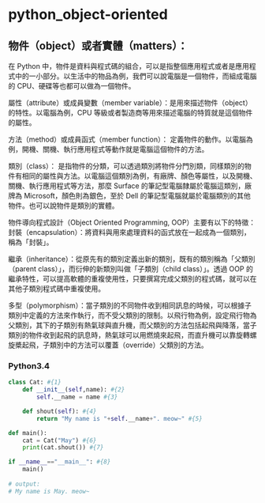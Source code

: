 # python_object-oriented

<h2>物件（object）或者實體（matters）：</h2>

在 Python 中，物件是資料與程式碼的組合，可以是指整個應用程式或者是應用程式中的一小部分。以生活中的物品為例，我們可以說電腦是一個物件，而組成電腦的 CPU、硬碟等也都可以做為一個物件。

屬性（attribute）或成員變數（member variable）：是用來描述物件（object）的特性。以電腦為例，CPU 等級或者製造商等用來描述電腦的特質就是這個物件的屬性。

方法（method）或成員函式（member function）：
定義物件的動作。以電腦為例，開機、關機、執行應用程式等動作就是電腦這個物件的方法。

類別（class）：
是指物件的分類，可以透過類別將物件分門別類，同樣類別的物件有相同的屬性與方法。以電腦這個類別為例，有廠牌、顏色等屬性，以及開機、關機、執行應用程式等方法，那麼 Surface 的筆記型電腦隸屬於電腦這類別，廠牌為 Microsoft，顏色則為銀色，至於 Dell 的筆記型電腦就屬於電腦類別的其他物件。也可以說物件是類別的實體。

物件導向程式設計（Object Oriented Programming, OOP）主要有以下的特徵：
封裝（encapsulation）：將資料與用來處理資料的函式放在一起成為一個類別，稱為「封裝」。

繼承（inheritance）：從原先有的類別定義出新的類別，既有的類別稱為「父類別（parent class）」，而衍伸的新類別叫做「子類別（child class）」。透過 OOP 的繼承特性，可以提高軟體的重複使用性，只要撰寫完成父類別的程式碼，就可以在其他子類別程式碼中重複使用。

多型（polymorphism）：當子類別的不同物件收到相同訊息的時候，可以根據子類別中定義的方法來作執行，而不受父類別的限制。以飛行物為例，設定飛行物為父類別，其下的子類別有熱氣球與直升機，而父類別的方法包括起飛與降落，當子類別的物件收到起飛的訊息時，熱氣球可以用燃燒來起飛，而直升機可以靠旋轉螺旋槳起飛，子類別中的方法可以覆蓋（override）父類別的方法。



### Python3.4

```python
class Cat: #{1}
    def __init__(self,name): #{2}
        self.__name = name #{3}

    def shout(self): #{4}
        return "My name is "+self.__name+". meow~" #{5}

def main():
    cat = Cat("May") #{6}
    print(cat.shout()) #{7}

if __name__=="__main__": #{8}
    main()
    
# output:
# My name is May. meow~
```
